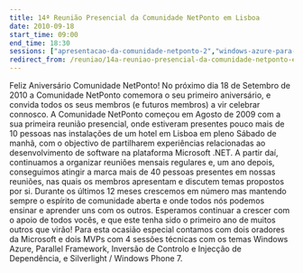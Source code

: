 ```yaml
---
title: 14ª Reunião Presencial da Comunidade NetPonto em Lisboa
date: 2010-09-18
start_time: 09:00
end_time: 18:30
sessions: ["apresentacao-da-comunidade-netponto-2","windows-azure-para-developers","parallel-programming-no-net-4-0","inversao-de-controlo-ioc-injeccao-de-dependencia-di","construir-aplicacoes-silverlight-para-windows-phone-7"]
redirect_from: /reuniao/14a-reuniao-presencial-da-comunidade-netponto-em-lisboa/
---
```

Feliz Aniversário Comunidade NetPonto!
No próximo dia 18 de Setembro de 2010 a Comunidade NetPonto comemora o seu primeiro aniversário, e convida todos os seus membros (e futuros membros) a vir celebrar connosco.
A Comunidade NetPonto começou em Agosto de 2009 com a sua primeira reunião presencial, onde estiveram presentes pouco mais de 10 pessoas nas instalações de um hotel em Lisboa em pleno Sábado de manhã, com o objectivo de partilharem experiências relacionadas ao desenvolvimento de software na plataforma Microsoft .NET.
A partir daí, continuamos a organizar reuniões mensais regulares e, um ano depois, conseguimos atingir a marca mais de 40 pessoas presentes em nossas reuniões, nas quais os membros apresentam e discutem temas propostos por si.
Durante os últimos 12 meses crescemos em número mas mantendo sempre o espírito de comunidade aberta e onde todos nós podemos ensinar e aprender uns com os outros. Esperamos continuar a crescer com o apoio de todos vocês, e que este tenha sido o primeiro ano de muitos outros que virão!
Para esta ocasião especial contamos com dois oradores da Microsoft e dois MVPs com 4 sessões técnicas com os temas Windows Azure, Parallel Framework, Inversão de Controlo e Injecção de Dependência, e Silverlight / Windows Phone 7.